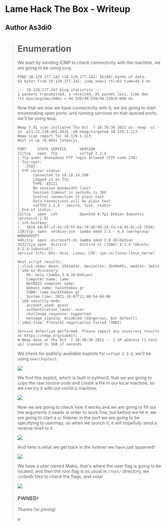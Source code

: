 # Lame Hack The Box - Writeup
## Author As3di0

> # Enumeration
> We start by sending ICMP to check connectivity with the machine, we are going to be using `ping`.
> 
> ```
> PING 10.129.177.242 (10.129.177.242) 56(84) bytes of data.
> 64 bytes from 10.129.177.242: icmp_seq=1 ttl=63 time=44.5 ms
>
> --- 10.129.177.242 ping statistics ---
> 1 packets transmitted, 1 received, 0% packet loss, time 0ms
> rtt min/avg/max/mdev = 44.539/44.539/44.539/0.000 ms
> ```
>
> Now that we now we have connectivity with it, we are going to start enumerating open ports, and running services on that opened ports, we'll be using `Nmap`.
> 
> ```
> Nmap 7.91 scan initiated Thu Oct  7 16:36:38 2021 as: nmap -sC -sV -p21,22,139,445,3632 -oN nmap/targeted 10.129.1.113
> Nmap scan report for 10.129.1.113
> Host is up (0.065s latency).
>
> PORT     STATE SERVICE      VERSION
> 21/tcp   open  ftp          vsftpd 2.3.4
> |_ftp-anon: Anonymous FTP login allowed (FTP code 230)
> | ftp-syst: 
> |   STAT: 
> | FTP server status:
> |      Connected to 10.10.14.108
> |      Logged in as ftp
> |      TYPE: ASCII
> |      No session bandwidth limit
> |      Session timeout in seconds is 300
> |      Control connection is plain text
> |      Data connections will be plain text
> |      vsFTPd 2.3.4 - secure, fast, stable
> |_End of status
> 22/tcp   open  ssh          OpenSSH 4.7p1 Debian 8ubuntu1 (protocol 2.0)
> | ssh-hostkey: 
> |_  1024 60:0f:cf:e1:c0:5f:6a:74:d6:90:24:fa:c4:d5:6c:cd (DSA)
> 139/tcp  open  netbios-ssn  Samba smbd 3.X - 4.X (workgroup: WORKGROUP)
> 445/tcp  open  microsoft-ds Samba smbd 3.0.20-Debian
> 3632/tcp open  distccd      distccd v1 ((GNU) 4.2.4 (Ubuntu 4.2.4-1ubuntu4))
> Service Info: OSs: Unix, Linux; CPE: cpe:/o:linux:linux_kernel
> 
> Host script results:
> |_clock-skew: mean: 2h01m54s, deviation: 2h49m45s, median: 1m51s
> | smb-os-discovery: 
> |   OS: Unix (Samba 3.0.20-Debian)
> |   Computer name: lame
> |   NetBIOS computer name: 
> |   Domain name: hackthebox.gr
> |   FQDN: lame.hackthebox.gr
> |_  System time: 2021-10-07T11:40:54-04:00
> | smb-security-mode: 
> |   account_used: guest
> |   authentication_level: user
> |   challenge_response: supported
> |_  message_signing: disabled (dangerous, but default)
> |_smb2-time: Protocol negotiation failed (SMB2)
> 
> Service detection performed. Please report any incorrect results at https://nmap.org/submit/ .
> # Nmap done at Thu Oct  7 16:39:38 2021 -- 1 IP address (1 host up) scanned in 180.17 seconds
> ```
> 
> We check for publicly available exploits for `vsftpd 2.3.4`, we'll be using `searchsploit`.
>
> ![](/Images/Lame/usermapSearch.png)
> 
> We find this exploit, which is built in python3, that we are going to copy the raw source code and create a file in our local machine, so we can try it with out victim's machine.
> 
> ![](/Images/Lame/usermapRaw.png)
> 
> Now we are going to check how it works and we are going to fill out the arguments it needs in order to work fine, but before we hit it, we are going to start a `nc` listener in the port we are going to be specifying to usermap, so when we launch it, it will hopefully send a reverse shell to it.
> 
> ![](/Images/Lame/usermapCompleto.png)
> 
> And here is what we get back in the listener we have just spawned!
> 
> ![](/Images/Lame/NcCompleto.png)
> 
> We have a user named Makis, that's where the user flag is going to be located, and then the root flag is as usual in `/root/` directory, we `cat`both files to check the flags, and voila!
>
> ![](/Images/Lame/lameFlags.png)
>  
> ### PWNED!
> Thanks for joining!
>
> 
> 
> 
> a
